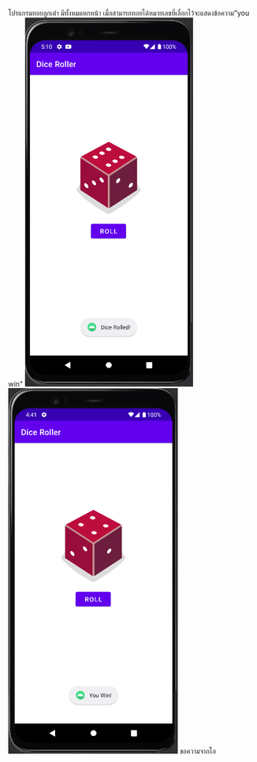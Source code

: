โปรแกรมทอยลูกเต๋า มีทั้งหมดหกหน้า เมื่อสามารถทอยได้หมายเลขที่เลื่อกไว้จะแสดงข้อความ"you win"
![alt text](https://github.com/63410077/DiceRoller/blob/master/Image007/Dice1.PNG)
![alt text](https://github.com/63410077/DiceRoller/blob/master/Image007/Dice2.PNG)
ขอความจากโอ
